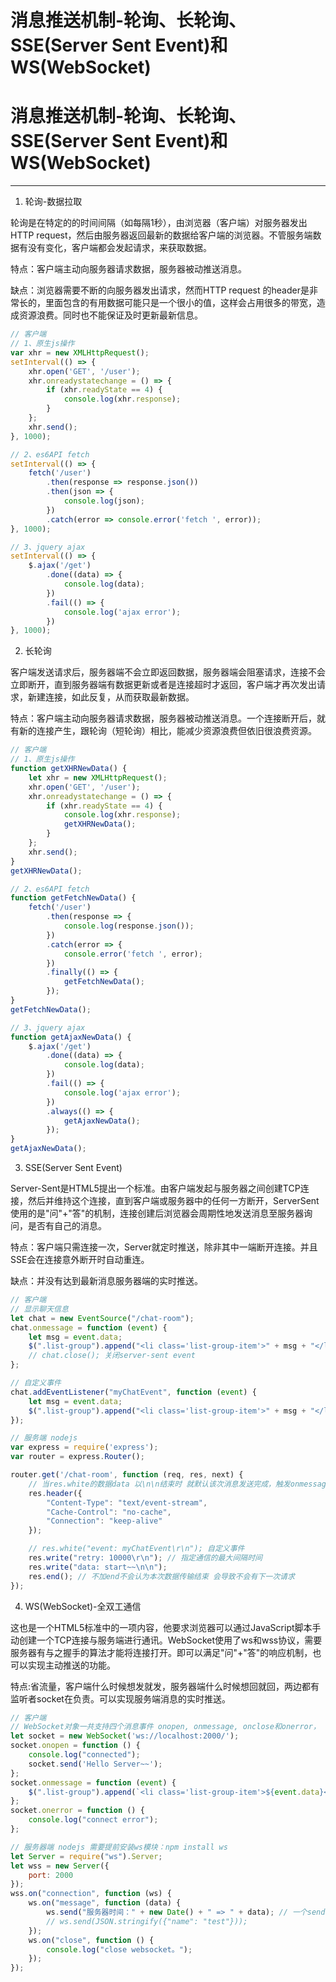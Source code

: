 # 消息推送机制-轮询、长轮询、SSE(Server Sent Event)和WS(WebSocket)

# 消息推送机制-轮询、长轮询、SSE(Server Sent Event)和WS(WebSocket)

---


1. 轮询-数据拉取

轮询是在特定的的时间间隔（如每隔1秒），由浏览器（客户端）对服务器发出HTTP request，然后由服务器返回最新的数据给客户端的浏览器。不管服务端数据有没有变化，客户端都会发起请求，来获取数据。

特点：客户端主动向服务器请求数据，服务器被动推送消息。

缺点：浏览器需要不断的向服务器发出请求，然而HTTP request 的header是非常长的，里面包含的有用数据可能只是一个很小的值，这样会占用很多的带宽，造成资源浪费。同时也不能保证及时更新最新信息。

```javascript
// 客户端
// 1、原生js操作
var xhr = new XMLHttpRequest();
setInterval(() => {
    xhr.open('GET', '/user');
    xhr.onreadystatechange = () => {
        if (xhr.readyState == 4) {
            console.log(xhr.response);
        }
    };
    xhr.send();
}, 1000);

// 2、es6API fetch
setInterval(() => {
    fetch('/user')
        .then(response => response.json())
        .then(json => {
            console.log(json);
        })
        .catch(error => console.error('fetch ', error));
}, 1000);

// 3、jquery ajax
setInterval(() => {
    $.ajax('/get')
        .done((data) => {
            console.log(data);
        })
        .fail(() => {
            console.log('ajax error');
        })
}, 1000);
```

2. 长轮询

客户端发送请求后，服务器端不会立即返回数据，服务器端会阻塞请求，连接不会立即断开，直到服务器端有数据更新或者是连接超时才返回，客户端才再次发出请求，新建连接，如此反复，从而获取最新数据。

特点：客户端主动向服务器请求数据，服务器被动推送消息。一个连接断开后，就有新的连接产生，跟轮询（短轮询）相比，能减少资源浪费但依旧很浪费资源。

```javascript
// 客户端
// 1、原生js操作
function getXHRNewData() {
    let xhr = new XMLHttpRequest();
    xhr.open('GET', '/user');
    xhr.onreadystatechange = () => {
        if (xhr.readyState == 4) {
            console.log(xhr.response);
            getXHRNewData();
        }
    };
    xhr.send();
}
getXHRNewData();

// 2、es6API fetch
function getFetchNewData() {
    fetch('/user')
        .then(response => {
            console.log(response.json());
        })
        .catch(error => {
            console.error('fetch ', error);
        })
        .finally(() => {
            getFetchNewData();
        });
}
getFetchNewData();

// 3、jquery ajax
function getAjaxNewData() {
    $.ajax('/get')
        .done((data) => {
            console.log(data);
        })
        .fail(() => {
            console.log('ajax error');
        })
        .always(() => {
            getAjaxNewData();
        });
}
getAjaxNewData();
```

3. SSE(Server Sent Event)

Server-Sent是HTML5提出一个标准。由客户端发起与服务器之间创建TCP连接，然后并维持这个连接，直到客户端或服务器中的任何一方断开，ServerSent使用的是"问"+"答"的机制，连接创建后浏览器会周期性地发送消息至服务器询问，是否有自己的消息。

特点：客户端只需连接一次，Server就定时推送，除非其中一端断开连接。并且SSE会在连接意外断开时自动重连。

缺点：并没有达到最新消息服务器端的实时推送。

```javascript
// 客户端
// 显示聊天信息
let chat = new EventSource("/chat-room");
chat.onmessage = function (event) {
    let msg = event.data;
    $(".list-group").append("<li class='list-group-item'>" + msg + "</li>");
    // chat.close(); 关闭server-sent event
};

// 自定义事件
chat.addEventListener("myChatEvent", function (event) {
    let msg = event.data;
    $(".list-group").append("<li class='list-group-item'>" + msg + "</li>");
});
```

```javascript
// 服务端 nodejs
var express = require('express');
var router = express.Router();

router.get('/chat-room', function (req, res, next) {
    // 当res.white的数据data 以\n\n结束时 就默认该次消息发送完成，触发onmessage方法，以\r\n不会触发onmessage方法
    res.header({
        "Content-Type": "text/event-stream",
        "Cache-Control": "no-cache",
        "Connection": "keep-alive"
    });

    // res.white("event: myChatEvent\r\n"); 自定义事件
    res.write("retry: 10000\r\n"); // 指定通信的最大间隔时间
    res.write("data: start~~\n\n");
    res.end(); // 不加end不会认为本次数据传输结束 会导致不会有下一次请求
});
```

4. WS(WebSocket)-全双工通信

这也是一个HTML5标准中的一项内容，他要求浏览器可以通过JavaScript脚本手动创建一个TCP连接与服务端进行通讯。WebSocket使用了ws和wss协议，需要服务器有与之握手的算法才能将连接打开。即可以满足"问"+"答"的响应机制，也可以实现主动推送的功能。

特点:省流量，客户端什么时候想发就发，服务器端什么时候想回就回，两边都有监听者socket在负责。可以实现服务端消息的实时推送。

```javascript
// 客户端
// WebSocket对象一共支持四个消息事件 onopen, onmessage, onclose和onerror，
let socket = new WebSocket('ws://localhost:2000/');
socket.onopen = function () {
    console.log("connected");
    socket.send('Hello Server~~');
};
socket.onmessage = function (event) {
    $(".list-group").append(`<li class='list-group-item'>${event.data}</li>`);
};
socket.onerror = function () {
    console.log("connect error");
};
```

```javascript
// 服务器端 nodejs 需要提前安装ws模块：npm install ws
let Server = require("ws").Server;
let wss = new Server({
    port: 2000
});
wss.on("connection", function (ws) {
    ws.on("message", function (data) {
        ws.send("服务器时间：" + new Date() + " => " + data); // 一个send方法就会触发前端的message事件
        // ws.send(JSON.stringify({"name": "test"}));
    });
    ws.on("close", function () {
        console.log("close websocket。");
    });
});
```
